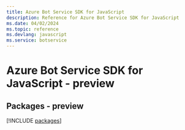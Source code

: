 ```yaml
---
title: Azure Bot Service SDK for JavaScript
description: Reference for Azure Bot Service SDK for JavaScript
ms.date: 04/02/2024
ms.topic: reference
ms.devlang: javascript
ms.service: botservice
---
```

# Azure Bot Service SDK for JavaScript - preview
## Packages - preview
[!INCLUDE [packages](bot-service-index.md)]